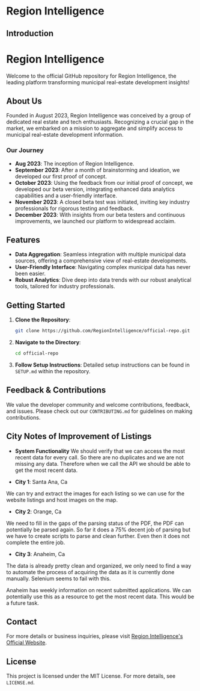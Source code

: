 # Region Intelligence 

## Introduction
# Region Intelligence

Welcome to the official GitHub repository for Region Intelligence, the leading platform transforming municipal real-estate development insights!

## About Us

Founded in August 2023, Region Intelligence was conceived by a group of dedicated real estate and tech enthusiasts. Recognizing a crucial gap in the market, we embarked on a mission to aggregate and simplify access to municipal real-estate development information.

### Our Journey

- **Aug 2023**: The inception of Region Intelligence. 
- **September 2023**: After a month of brainstorming and ideation, we developed our first proof of concept.
- **October 2023**: Using the feedback from our initial proof of concept, we developed our beta version, integrating enhanced data analytics capabilities and a user-friendly interface.
- **November 2023**: A closed beta test was initiated, inviting key industry professionals for rigorous testing and feedback.
- **December 2023**: With insights from our beta testers and continuous improvements, we launched our platform to widespread acclaim.

## Features

- **Data Aggregation**: Seamless integration with multiple municipal data sources, offering a comprehensive view of real-estate developments.
- **User-Friendly Interface**: Navigating complex municipal data has never been easier.
- **Robust Analytics**: Dive deep into data trends with our robust analytical tools, tailored for industry professionals.

## Getting Started

1. **Clone the Repository**: 
    ```bash
    git clone https://github.com/RegionIntelligence/official-repo.git
    ```

2. **Navigate to the Directory**: 
    ```bash
    cd official-repo
    ```

3. **Follow Setup Instructions**: Detailed setup instructions can be found in `SETUP.md` within the repository.

## Feedback & Contributions

We value the developer community and welcome contributions, feedback, and issues. Please check out our `CONTRIBUTING.md` for guidelines on making contributions.

## City Notes of Improvement of Listings

- **System Functionality** 
We should verify that we can access the most recent data for every call. So there are no duplicates and we are not missing any data. Therefore when we call the API we should be able to get the most recent data.

- **City 1**: Santa Ana, Ca

We can try and extract the images for each listing so we can use for the website listings and host images on the map. 

- **City 2**: Orange, Ca

We need to fill in the gaps of the parsing status of the PDF, the PDF can potentially be parsed again. So far it does a 75% decent job of parsing but we have to create scripts to parse and clean further. Even then it does not complete the entire job. 

- **City 3**: Anaheim, Ca

The data is already pretty clean and organized, we only need to find a way to automate the process of acquiring the data as it is currently done manually. Selenium seems to fail with this. 

Anaheim has weekly information on recent submitted applications. We can potentially use this as a resource to get the most recent data. This would be a future task. 

## Contact

For more details or business inquiries, please visit [Region Intelligence's Official Website](link-to-your-website.com).

## License

This project is licensed under the MIT License. For more details, see `LICENSE.md`.
